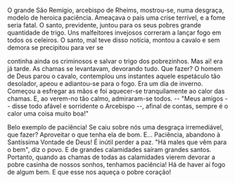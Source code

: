 
O grande São Remígio, arcebispo de Rheims, mostrou-se, numa desgraça, modelo de heroica paciência. Ameaçava o país uma crise terrível, e a fome seria fatal. O santo, previdente, juntou para os seus pobres grande quantidade de trigo. Uns malfeitores invejosos correram a lançar fogo em todos os celeiros. O santo, mal teve disso notícia, montou a cavalo e sem demora se precipitou para ver se

continha ainda os criminosos e salvar o trigo dos pobrezinhos. Mas ai! era já tarde. As chamas se levantavam, devorando tudo. Que fazer? O homem de Deus parou o cavalo, contemplou uns instantes aquele espetáculo tão desolador, apeou e adiantou-se para o fogo. Era um dia de inverno. Começou a esfregar as mãos e foi aquecer-se tranquilamente ao calor das chamas. E, ao verem-no tão calmo, admiraram-se todos. -- "Meus amigos -- disse todo afável e sorridente o Arcebispo --, afinal de contas, sempre é o calor uma coisa muito boa!"

Belo exemplo de paciência! Se caiu sobre nós uma desgraça irremediável, que fazer? Aproveitar o que tenha ela de bom. E\... Paciência, abandono à Santíssima Vontade de Deus! É inútil perder a paz. "Há males que vêm para o bem", diz o povo. E de grandes calamidades saíram grandes santos. Portanto, quando as chamas de todas as calamidades vierem devorar a pobre casinha de nossos sonhos, tenhamos paciência! Há de haver aí fogo de algum bem. E que esse nos aqueça o pobre coração!

